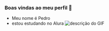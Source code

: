 ### Boas vindas ao meu perfil 🎱
- Meu nome é Pedro
- estou estudando no Alura 
![descrição do GIF](https://media.tenor.com/pWQrPZkdIeEAAAAM/tiquinho-tiquinho-soares.gif)
